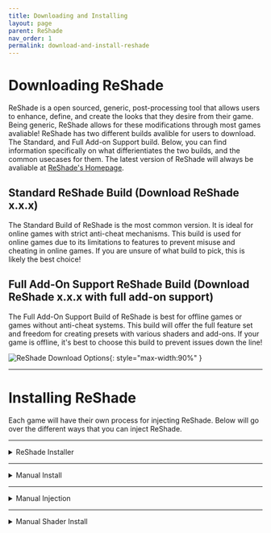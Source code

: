 ```yaml
---
title: Downloading and Installing
layout: page
parent: ReShade
nav_order: 1
permalink: download-and-install-reshade
---
```


# Downloading ReShade

ReShade is a open sourced, generic, post-processing tool that allows users to enhance, define, and create the looks that they desire from their game. Being generic, ReShade allows for these modifications through most games avaliable! ReShade has two different builds avalible for users to download. The Standard, and Full Add-on Support build. Below, you can find information specifically on what differientiates the two builds, and the common usecases for them. The latest version of ReShade will always be avaliable at [ReShade's Homepage](https://reshade.me/#download).

## Standard ReShade Build (Download ReShade x.x.x)

The Standard Build of ReShade is the most common version. It is ideal for online games with strict anti-cheat mechanisms. This build is used for online games due to its limitations to features to prevent misuse and cheating in online games. If you are unsure of what build to pick, this is likely the best choice!

## Full Add-On Support ReShade Build (Download ReShade x.x.x with full add-on support)

The Full Add-On Support Build of ReShade is best for offline games or games without anti-cheat systems. This build will offer the full feature set and freedom for creating presets with various shaders and add-ons. If your game is offline, it's best to choose this build to prevent issues down the line!

![ReShade Download Options](../docs/reshade/images/websitedownload.webp){: style="max-width:90%" }

---

# Installing ReShade

Each game will have their own process for injecting ReShade. Below will go over the different ways that you can inject ReShade.

---

<details markdown="block" class="details-tree">
<summary>ReShade Installer</summary>

## Selecting Your Game

When opening the ReShade Installer, you'll be greeted with the option to choose what application that you want to install ReShade to. This part is very important, as if the wrong application or executable is selected, ReShade will not launch when your game starts.

![Game List](../docs/reshade/images/setupgamelist.webp)

If your game does not appear in the listing, click the "Browse..." button at the bottom right of the ReShade Installer. This button will open up a "File Explorer" window that will allow you to manually find your game's executable. If you are unsure of where the executable is located, check our [guide on finding your game's executable and directory](https://guides.martysmods.com/docs/additional-guides/finding-your-game-executable-and-directory/).

---

## Selecting the Rendering API

In order for ReShade to properly be installed, the ReShade Installer needs to know what Rendering API your game utilizes. The Rendering API has to be selected properly for ReShade to successfully inject, so make sure that you are getting this option correct, otherwise ReShade will not launch with your game. If unsure which API your game uses, check [PCGamingWiki](https://pcgamingwiki.com) for details.

![ReShade Rendering API Selection](../docs/reshade/images/setuprenderingapi.webp)

---

## Installing Shaders

In the ReShade installer, shaders are organized into groups called repositories. Each repository has different shaders developed by their repository maintainer. In order to install shaders, simply select the desired repositories and click "Next". If you'd like to learn more about what each shader repository holds, you can click on the blue highlighted text.

![Shader Repositories Selection](../docs/reshade/images/setupshaderselect.webp)

---

## Installing Presets

ReShade presets, stored in `.ini` files, allow you to apply someone else's visual configurations. In order to install a preset from another user, click browse at the bottom of the shader installation portion of the installer and then choose your desired `.ini` file. The ReShade installer will mark every shader used in the preset and install them for you.

---

## Installing Add-ons (Add-on Support Only)

Add-ons, introduced as a new feature in ReShade, expand customization through the ReShade Add-on API. They're primarily for users interested in exploring advanced features from both previous shader developers and current add-on creators. Unless you're familiar with what an add-on does, it's recommended to avoid selecting any from the list to prevent potential game instability.

![Selecting Add-ons](../docs/reshade/images/setupaddons.webp)

---

## Finishing Up

Once the ReShade Installer completes, a confirmation screen will show up. Simply click the "Finish" button at the bottom right of the installer, then launch your game to check that ReShade is fully installed.

![ReShade In-Game Banner](../docs/reshade/images/reshadeinstalled.webp){: style="max-width:55%" }

---

<details markdown="block" class="details-tree">
<summary>Common Issues</summary>

Typically, the largest issue when installing ReShade is that the user will select the wrong executable or rendering API for their game. If you encounter issues, revisit the "Selecting Your Game" and "Selecting the Rendering API sections for guidance.

Other potential issues include:
* Game compatibility with ReShade.
* Missing software dependencies, like the [.NET Framework](https://dotnet.microsoft.com/en-us/download/dotnet-framework/thank-you/net481-web-installer).
* Conflicts with other game mods.

</details>

</details>

---

<details markdown="block" class="details-tree">
<summary>Manual Install</summary>

## Identifying Game Architecture and Rendering API

If you already know your game's archtecture and Rendering API, you're more than welcome to skip this part of the guide. However, if you are unsure, make sure to navigate to the [PCGamingWiki website](https://www.pcgamingwiki.com/wiki/Home).

---
 
## Download the ReShade Installer

The next step will be to download the latest ReShade installer from the [official ReShade website](https://reshade.me).

---

## Download and Install 7Zip

This guide uses 7Zip in order to extract the ReShade binaries from the ReShade Installer. You can download and install the latest `.msi` version from [7Zip's official website](https://www.7-zip.org/download.html). Keep in mind, that WinRar can serve as an alternative, but this guide utilizes 7Zip for convienence.

---
 
## Extract the ReShade Binary

Once 7Zip is installed, Right-click the ReShade Installer `ReShade_Setup_x.x.x.exe`, and hover over 7Zip, then select the "Open Archive" option.

![Open with 7Zip](../docs/reshade/images/setupopenwith7zip.webp){: style="max-width:65%" }

Upon clicking "Open Archive," a new window will appear that holds the two ReShade binaries. You can extract the DLL that relates to your game's architecture by draging the file out of the 7Zip window to your Desktop.

![Extract DLL](../docs/reshade/images/setup7zipbinaries.webp){: style="max-width:65%" }

| ReShade's 64-Bit Binary | ReShade64.dll |
| ReShade's 32-Bit Binary | ReShade32.dll |

---
 
## Rename the ReShade Binary

After you've extracted the right binary, right-click the `ReShadeXX.dll` and click "Rename." Afterwards you can rename the binary to the proper graphics injection name for the Rendering API that your game utilizes.

![Rename DLL](../docs/reshade/images/renameextractedbinary.webp){: style="max-width:30%" }

| DirectX 10/11/12 | dxgi.dll |
| DirectX 12 | d3d12.dll |
| DirectX 11 | d3d11.dll |
| DirectX 10 | d3d10.dll |
| DirectX 9 | d3d9.dll |
| OpenGL | opengl32.dll |

---
 
## Move the ReShade Binary

Lastly, you will need to move the renamed DLL into the root folder of your game, the same directory where the game's executable is located. If you're unsure of your game's executable location, follow [our guide on identifying your game's executable](https://guides.martysmods.com/docs/additional-guides/finding-your-game-executable-and-directory/).

![Place in Game Folder](../docs/reshade/images/extractedbinaryingamedirectory.webp){: style="max-width:70%" }

Upon completion, your game should launch with ReShade injected!

![Successful Installation](../docs/reshade/images/reshadeinstalled.webp){: style="max-width:65%" }

</details>

---

<details markdown="block" class="details-tree">
<summary>Manual Injection</summary>

Certain games do not support automatic ReShade injection during runtime.<br>This is especially common for UWP (Microsoft Store) games, which often disallow automatic injection.  Thankfully, Crosire has developed a tool for manual DLL injection into games.

{: .note }
When manually injecting ReShade using Crosire's Inject Tool, you have to manually install shaders as well.

---

## Identifying Game Architecture and Rendering API

If you already know your game's archtecture and Rendering API, you're more than welcome to skip this part of the guide. However, if you are unsure, make sure to navigate to the [PCGamingWiki website](https://www.pcgamingwiki.com/wiki/Home). This website is home to many wiki pages with just about every game that exists on PC.

---

## Download the ReShade Injector

Choose the injector based on your game's architecture:

* [64-bit Injector](https://reshade.me/downloads/inject64.exe)
* [32-bit Injector](https://reshade.me/downloads/inject32.exe)

---

## Download the ReShade Installer

The next step will be to download the latest ReShade installer from the [official ReShade website](https://reshade.me). The installer holds the ReShade binaries required in order to manually install ReShade.

---

## Download and Install 7Zip

This guide uses 7Zip in order to extract the ReShade binaries from the ReShade Installer. You can download and install the latest `.msi` version from [7Zip's official website](https://www.7-zip.org/download.html). Keep in mind, that WinRar can serve as an alternative, but this guide utilizes 7Zip for convienence.

---

## Extract the ReShade Binary

Once 7Zip is installed, Right-click the ReShade Installer `ReShade_Setup_x.x.x.exe`, and hover over 7Zip, the select the "Open Archive" option.

![Open with 7Zip](../docs/reshade/images/setupopenwith7zip.webp){: style="max-width:65%" }

Upon clicking "Open Archive," a new window will appear that holds the two ReShade binaries. You can extract the DLL that relates to your game's architecture by draging the file out of the 7Zip window to your Desktop.

![Extract DLL](../docs/reshade/images/setup7zipbinaries.webp){: style="max-width:65%" }

| ReShade's 64-Bit Binary | ReShade64.dll |
| ReShade's 32-Bit Binary | ReShade32.dll |

---

## Move the ReShade and Inject Binary

You will need to move the ReShade DLL and Inject EXE into the root folder of your game, the same directory where the game's executable is located. If you're unsure of your game's executable location, follow [our guide on identifying your game's executable](https://guides.martysmods.com/docs/additional-guides/finding-your-game-executable-and-directory/).

![Place in Game Folder](../docs/reshade/images/extractedbinaryingamedirectoryreshade32.dll.webp){: style="max-width:49%" }![Place in Game Folder](../docs/reshade/images/extractedbinaryingamedirectoryinject32.webp){: style="max-width:49%" }

---

## Manually Inject ReShade

The last step for using the ReShade injector is quite simple, but you may need to follow closely. Make sure to close your game, and then navigate to your game's directory. Then, open a command prompt terminal by typing `CMD` into your File Explorer's address bar.

![Open CMD](../docs/reshade/images/extractedbinaryingamedirectorycmdaddressbar.webp){: style="max-width:65%" }

Once CMD has opened, make sure to type: `inject[32/64].exe "name_of_the_process.exe"` and hit Enter.

![Inject Command](../docs/reshade/images/terminalinjectionparametersinject32.exe.webp){: style="max-width:65%" }

After you've hit enter, you will need to launch your game. If successful, ReShade will be injected on the launch of your game!

![Successful Injection](../docs/reshade/images/reshadeinstalled.webp){: style="max-width:65%" }

</details>

---

<details markdown="block" class="details-tree">
<summary>Manual Shader Install</summary>

{: .note }
This guide assumes that you already have ReShade installed and working in your game.

---

## Downloading the Shader Repository(s)

This guide will be utilizing the iMMERSE repository on GitHub, however, you can utilize any shader repository for this guide. It's also worth noting that not all shader repositories are hosted the same way. So your downloading process may differ from the one shown here. 

The first thing that you want to do, is to navigate to the GitHub repository of your choice. Once there, youc an click on the green "<> Code" button at the top right hand side of the repository.

![<> Code Button](../docs/reshade/images/downloading-and-installing/github_shader_repo_code_button_highlight.webp)

Once you've clicked the "<> Code" button in github, a new button should appear within a dropdown called "Download ZIP." Click this and wait for the download to finish.

![Download Zip Button](../docs/reshade/images/downloading-and-installing/github_download_zip_button_highlight.webp)

---

## Move the Shader Repositories Files to the Right Location

Now that you have all of the required files from the shader repository of your choice, you can navigate to the "ReShade-Shaders" folder that exists in the same directory as both your ReShade binary and game executable. Once there, open up the archive that you downloaded for the shader repository and merge the "Shaders" and "Textures" folders from the archive into the "ReShade-Shaders" folder.

![Copying Shaders and Textures Folders](../docs/reshade/images/downloading-and-installing/c_and_paste_shaders_and_textures_folder.webp)

If Windows warns you of files already existing in that location with the names, simply click "Replace the files in the destination."

![Merge or Replace Files Prompt](../docs/reshade/images/downloading-and-installing/windows_replace_prompt.webp)

---

## ReShade Settings for Shaders and Textures

If your ReShade install doesn't detect any new shaders installed, it's best to check the settings tab and verify that your shader's and texture's paths are set up correctly. These specific options are called "Effect Search Path" and "Texture Search Path."

![Shaders and Textures Search Paths Highlight](../docs/reshade/images/downloading-and-installing/effect_and_texture_search_paths.webp)

You want to make sure that these two settings look identical to the configurations that are given below.

![Search Paths Example](../docs/reshade/images/downloading-and-installing/image.webp)

| Effect Search Path | .\ReShade-Shaders\Shaders\\** |
| Texture Search Path | .\Reshade-Shaders\Textures\\** |

{: .note }
If you do not have a free slot to add a search path for, you can click the "**+**" icon located directly under the search paths!

</details>